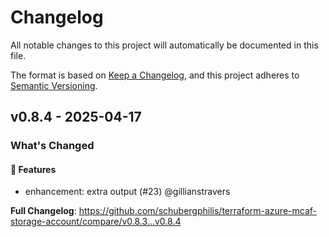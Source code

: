 # Changelog

All notable changes to this project will automatically be documented in this file.

The format is based on [Keep a Changelog](https://keepachangelog.com/en/1.0.0/), and this project adheres to [Semantic Versioning](https://semver.org/spec/v2.0.0.html).

## v0.8.4 - 2025-04-17

### What's Changed

#### 🚀 Features

* enhancement: extra output (#23) @gillianstravers

**Full Changelog**: https://github.com/schubergphilis/terraform-azure-mcaf-storage-account/compare/v0.8.3...v0.8.4
